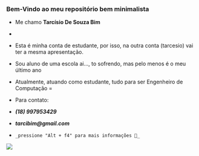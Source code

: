 ### Bem-Vindo ao meu repositório bem minimalista

- Me chamo **Tarcísio De Souza Bim**
- 
- Esta é minha conta de estudante, por isso, na outra conta (tarcesio) vai ter a mesma apresentação.

- Sou aluno de uma escola ai..., to sofrendo, mas pelo menos é o meu último ano
- Atualmente, atuando como estudante, tudo para ser Engenheiro de Computação =
- Para contato: 
- **_(18) 997953429_**
- **_tarcibim@gmail.com_**
-     _pressione "Alt + f4" para mais informações 🖤_
![](https://media1.tenor.com/m/FPcLrcWNmXoAAAAC/confia-leil%C3%A3o.gif)
